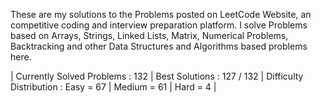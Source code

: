 These are my solutions to the Problems posted on LeetCode Website, an competitive coding and interview preparation platform. 
I solve Problems based on Arrays, Strings, Linked Lists, Matrix, Numerical Problems, Backtracking and other Data Structures and Algorithms based problems here.

| Currently Solved Problems : 132
| Best Solutions : 127 / 132
| Difficulty Distribution : 
                             Easy = 67
                           | Medium = 61
                           | Hard = 4 | 
 
